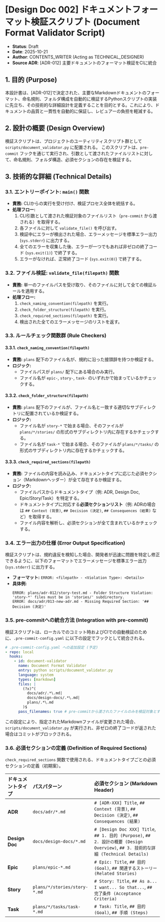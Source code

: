 # [Design Doc 002] ドキュメントフォーマット検証スクリプト (Document Format Validator Script)

- **Status**: Draft
- **Date**: 2025-10-21
- **Author**: CONTENTS_WRITER (Acting as TECHNICAL_DESIGNER)
- **Source ADR**: [ADR-012] 主要ドキュメントのフォーマット検証をCIに統合

## 1. 目的 (Purpose)

本設計書は、[ADR-012]で決定された、主要なMarkdownドキュメントのフォーマット、命名規則、フォルダ構成を自動的に検証するPythonスクリプトの実装に先立ち、その技術的な詳細設計を定義することを目的とする。これにより、ドキュメントの品質と一貫性を自動的に保証し、レビュアーの負担を軽減する。

## 2. 設計の概要 (Design Overview)

検証スクリプトは、プロジェクトのユーティリティスクリプト群として `scripts/document_validator.py` に配置される。
このスクリプトは、`pre-commit` フックを通じて実行され、引数として渡されたファイルリストに対して、命名規則、フォルダ構造、必須セクションの存在を検証する。

## 3. 技術的な詳細 (Technical Details)

### 3.1. エントリーポイント: `main()` 関数

- **責務:** CLIからの実行を受け付け、検証プロセス全体を統括する。
- **処理フロー:**
    1.  CLI引数として渡された検証対象のファイルリスト（`pre-commit` から渡される）を取得する。
    2.  各ファイルに対して `validate_file()` を呼び出す。
    3.  検証中にエラーが検出された場合、エラーメッセージを標準エラー出力 (`sys.stderr`) に出力する。
    4.  全てのエラーを収集した後、エラーが一つでもあれば非ゼロの終了コード (`sys.exit(1)`) で終了する。
    5.  エラーがなければ、正常終了コード (`sys.exit(0)`) で終了する。

### 3.2. ファイル検証: `validate_file(filepath)` 関数

- **責務:** 単一のファイルパスを受け取り、そのファイルに対して全ての検証ルールを適用する。
- **処理フロー:**
    1.  `check_naming_convention(filepath)` を実行。
    2.  `check_folder_structure(filepath)` を実行。
    3.  `check_required_sections(filepath)` を実行。
    4.  検出された全てのエラーメッセージのリストを返す。

### 3.3. ルールチェック関数群 (Rule Checkers)

#### 3.3.1. `check_naming_convention(filepath)`

- **責務:** `plans` 配下のファイル名が、規約に沿った接頭辞を持つか検証する。
- **ロジック:**
    - ファイルパスが `plans/` 配下にある場合のみ実行。
    - ファイル名が `epic-`, `story-`, `task-` のいずれかで始まっているかチェックする。

#### 3.3.2. `check_folder_structure(filepath)`

- **責務:** `plans` 配下のファイルが、ファイル名と一致する適切なサブディレクトリに配置されているか検証する。
- **ロジック:**
    - ファイル名が `story-*` で始まる場合、そのファイルが `plans/*/stories/` の形式のサブディレクトリ内に存在するかチェックする。
    - ファイル名が `task-*` で始まる場合、そのファイルが `plans/*/tasks/` の形式のサブディレクトリ内に存在するかチェックする。

#### 3.3.3. `check_required_sections(filepath)`

- **責務:** ファイルの内容を読み込み、ドキュメントタイプに応じた必須セクション（Markdownヘッダー）が全て存在するか検証する。
- **ロジック:**
    - ファイルパスからドキュメントタイプ（例: ADR, Design Doc, Epic/Story/Task）を特定する。
    - ドキュメントタイプに対応する**必須セクションリスト**（例: ADRの場合は `## Context (背景)`, `## Decision (決定)`, `## Consequences (結果)` など）を取得する。
    - ファイル内容を解析し、必須セクションが全て含まれているかチェックする。

### 3.4. エラー出力の仕様 (Error Output Specification)

検証スクリプトは、規約違反を検知した場合、開発者が迅速に問題を特定し修正できるように、以下のフォーマットでエラーメッセージを標準エラー出力 (`sys.stderr`) に出力する。

- **フォーマット:** `ERROR: <filepath> - <Violation Type>: <Details>`
- **具体例:**
    ```
    ERROR: plans/adr-012/story-test.md - Folder Structure Violation: 'story-*' files must be in 'stories/' subdirectory.
    ERROR: docs/adr/013-new-adr.md - Missing Required Section: '## Decision (決定)'
    ```

### 3.5. pre-commitへの統合方法 (Integration with pre-commit)

検証スクリプトは、ローカルでのコミット時およびCIでの自動検証のために、`.pre-commit-config.yaml` に以下の設定でフックとして統合される。

```yaml
# .pre-commit-config.yaml への追加設定 (予定)
- repo: local
  hooks:
    - id: document-validator
      name: Document Format Validator
      entry: python scripts/document_validator.py
      language: system
      types: [markdown]
      files: |
        (?x)^(
          docs/adr/.*\.md|
          docs/design-docs/.*\.md|
          plans/.*\.md
        )$
      pass_filenames: true # pre-commitから渡されたファイルのみを検証対象とする
```

この設定により、指定されたMarkdownファイルが変更された場合、`scripts/document_validator.py` が実行され、非ゼロの終了コードが返された場合はコミットがブロックされる。

### 3.6. 必須セクションの定義 (Definition of Required Sections)

`check_required_sections` 関数で使用される、ドキュメントタイプごとの必須セクションの定義（初期案）。

| ドキュメントタイプ | パスパターン | 必須セクション (Markdown Header) |
| :--- | :--- | :--- |
| **ADR** | `docs/adr/*.md` | `# [ADR-XXX] Title`, `## Context (背景)`, `## Decision (決定)`, `## Consequences (結果)` |
| **Design Doc** | `docs/design-docs/*.md` | `# [Design Doc XXX] Title`, `## 1. 目的 (Purpose)`, `## 2. 設計の概要 (Design Overview)`, `## 3. 技術的な詳細 (Technical Details)` |
| **Epic** | `plans/epic-*.md` | `# Epic: Title`, `## 目的 (Goal)`, `## 関連するストーリー (Related Stories)` |
| **Story** | `plans/*/stories/story-*.md` | `# Story: Title`, `## As a... I want... So that...`, `## 完了条件 (Acceptance Criteria)` |
| **Task** | `plans/*/tasks/task-*.md` | `# Task: Title`, `## 目的 (Goal)`, `## 手順 (Steps)` |
